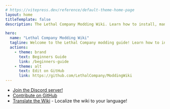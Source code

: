 ```yaml
---
# https://vitepress.dev/reference/default-theme-home-page
layout: home
titleTemplate: false
description: The Lethal Company Modding Wiki. Learn how to install, manage, and create mods for Lethal Company!

hero:
  name: "Lethal Company Modding Wiki"
  tagline: Welcome to the Lethal Company modding guide! Learn how to install, manage, and create mods for Lethal Company!
  actions:
    - theme: brand
      text: Beginners Guide
      link: /beginners-guide
    - theme: alt
      text: Edit on GitHub
      link: https://github.com/LethalCompany/ModdingWiki
---
```


<script setup lang="ts">
  import Home from './.vitepress/components/Home.vue'
  import HomeGroup from './.vitepress/components/HomeGroup.vue'
  import HomeItem from './.vitepress/components/HomeItem.vue'
  import HomeLinks from './.vitepress/components/HomeLinks.vue'
</script>

<Home>
  <HomeGroup title="Installing Mods">
    <HomeItem name="Beginners guide" href="./beginners-guide" />
    <HomeItem name="Using r2modman" href="./installation/installing-r2modman" />
    <HomeItem name="Sharing r2modman profiles" href="./installation/syncing-mods" />
    <HomeItem name="Configuring mods" href="./installation/configuration" />
  </HomeGroup>

  <HomeGroup title="Creating Mods">
    <HomeItem name="Initial modding setup" href="./modding/initial-setup" />
    <HomeItem name="Modding APIs overview" href="./apis/modding-apis" />
    <HomeItem name="Publishing your mod" href="./modding/publishing-your-mod" />
  </HomeGroup>

  <HomeGroup title="Other Resources">
    <HomeItem name="Frequently Asked Questions" href="./extras/faq" />
    <HomeItem name="Contributing translations" href="./contribute/translating-the-wiki" />
    <HomeItem name="Contributing Articles" href="./contribute/writing-articles" />
    <HomeItem name="About" href="./extras/about" />
  </HomeGroup>
</Home>

<HomeLinks>

- [Join the Discord server!](https://discord.gg/nYcQFEpXfU)
- [Contribute on GitHub](https://github.com/LethalCompany/ModdingWiki)
- [Translate the Wiki](./translation/translating-the-wiki.html) - Localize the wiki to your language!

</HomeLinks>